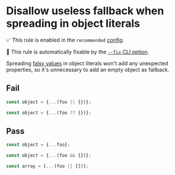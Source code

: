 # Disallow useless fallback when spreading in object literals

✅ This rule is enabled in the `recommended` [config](https://github.com/sindresorhus/eslint-plugin-unicorn#preset-configs).

🔧 This rule is automatically fixable by the [`--fix` CLI option](https://eslint.org/docs/latest/user-guide/command-line-interface#--fix).

<!-- end rule header -->
<!-- Do not manually modify this header. Run: `npm run fix:eslint-docs` -->

Spreading [falsy values](https://developer.mozilla.org/en-US/docs/Glossary/Falsy) in object literals won't add any unexpected properties, so it's unnecessary to add an empty object as fallback.

## Fail

```js
const object = {...(foo || {})};
```

```js
const object = {...(foo ?? {})};
```

## Pass

```js
const object = {...foo};
```

```js
const object = {...(foo && {})};
```

```js
const array = [...(foo || [])];
```
